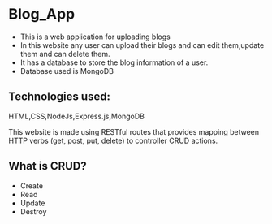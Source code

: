 # Blog_App

- This is a web application for uploading blogs
- In this website any user can upload their blogs and can edit them,update them and can delete them.
- It has a database to store the blog information of a user.
- Database used is MongoDB
## Technologies used:
HTML,CSS,NodeJs,Express.js,MongoDB

This website is made using RESTful routes that provides mapping between HTTP verbs (get, post, put, delete) to controller CRUD actions. 
## What is CRUD?
- Create
- Read
- Update
- Destroy
